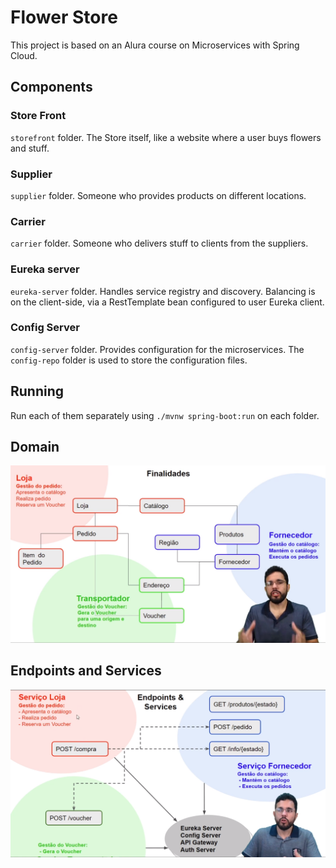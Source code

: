 # Flower Store

This project is based on an Alura course on Microservices with Spring Cloud.

## Components

### Store Front 

`storefront` folder. 
The Store itself, like a website where a user buys flowers and stuff.

### Supplier 

`supplier` folder.
Someone who provides products on different locations.

### Carrier 

`carrier` folder.
Someone who delivers stuff to clients from the suppliers.

### Eureka server 

`eureka-server` folder.
Handles service registry and discovery.
Balancing is on the client-side, via a RestTemplate bean configured to user Eureka client.

### Config Server 

`config-server` folder.
Provides configuration for the microservices.  The `config-repo` folder is used to store the configuration files.

## Running

Run each of them separately using `./mvnw spring-boot:run` on each folder.

## Domain

![Domain](README/domain.png)

## Endpoints and Services

![Endpoints and Services V1](README/endpoints.png)
